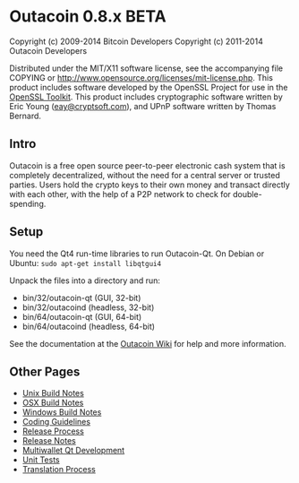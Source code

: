 Outacoin 0.8.x BETA
====================

Copyright (c) 2009-2014 Bitcoin Developers
Copyright (c) 2011-2014 Outacoin Developers

Distributed under the MIT/X11 software license, see the accompanying
file COPYING or http://www.opensource.org/licenses/mit-license.php.
This product includes software developed by the OpenSSL Project for use in the [OpenSSL Toolkit](http://www.openssl.org/). This product includes
cryptographic software written by Eric Young ([eay@cryptsoft.com](mailto:eay@cryptsoft.com)), and UPnP software written by Thomas Bernard.


Intro
---------------------
Outacoin is a free open source peer-to-peer electronic cash system that is
completely decentralized, without the need for a central server or trusted
parties.  Users hold the crypto keys to their own money and transact directly
with each other, with the help of a P2P network to check for double-spending.


Setup
---------------------
You need the Qt4 run-time libraries to run Outacoin-Qt. On Debian or Ubuntu:
	`sudo apt-get install libqtgui4`

Unpack the files into a directory and run:

- bin/32/outacoin-qt (GUI, 32-bit)
- bin/32/outacoind (headless, 32-bit)
- bin/64/outacoin-qt (GUI, 64-bit)
- bin/64/outacoind (headless, 64-bit)

See the documentation at the [Outacoin Wiki](http://outacoin.info)
for help and more information.


Other Pages
---------------------
- [Unix Build Notes](build-unix.md)
- [OSX Build Notes](build-osx.md)
- [Windows Build Notes](build-msw.md)
- [Coding Guidelines](coding.md)
- [Release Process](release-process.md)
- [Release Notes](release-notes.md)
- [Multiwallet Qt Development](multiwallet-qt.md)
- [Unit Tests](unit-tests.md)
- [Translation Process](translation_process.md)
